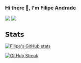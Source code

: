 ### Hi there 👋, I'm Filipe Andrade

[![](https://img.shields.io/badge/-@filipeandrade-%23181717?style=flat-square&logo=github)](https://github.com/filipeandrade)
[![](https://img.shields.io/badge/-Filipe%20Andrade-blue?style=flat-square&logo=Linkedin&logoColor=white&link=https://www.linkedin.com/in/filipedsandrade/)](https://www.linkedin.com/in/filipedsandrade/)

## 𝗦𝘁𝗮𝘁𝘀

[![Filipe's GitHub stats](https://github-readme-stats.vercel.app/api?username=filipeandrade&count_private=true&show_icons=true&theme=tokyonight)](https://github.com/filipeandrade)

[![GitHub Streak](https://github-readme-streak-stats.herokuapp.com?user=filipeandrade&theme=tokyonight)](https://github.com/filipeandrade)
